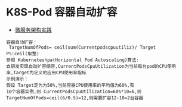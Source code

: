 # K8S-Pod 容器自动扩容
- [微服务架构实践](https://myslide.cn/slides/21430?vertical=1)
```
容器自动扩容：
 TargetNumOfPods= ceil(sum(Currentpodscpuutiliz)/ Target
PS:ceil(取整)
参照 Kuberneteshpa(Horizontal Pod Autoscaling)算法:
自研发实现自动扩容缩容,CurrentPodsCpuUtilization为当前每台pod的CPU使用率,Target为定义的应用CPU使用率指标
示例演示：
假设 Target定为为50%,当前容器CPU使用率的平均值为60%,有
10个容器实例,则 CurrentPodsCpuUtilization=60%*10=6,则
TargetNumOfPods=ceil(6/0.5)=12,则需要扩容12-10=2台容器
```